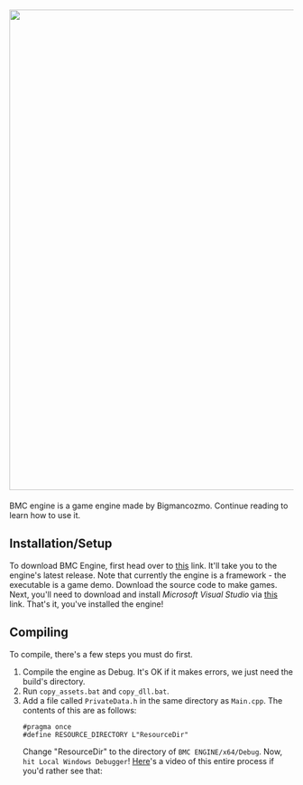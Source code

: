 <h1 align="center">
  <img src="https://github-production-user-asset-6210df.s3.amazonaws.com/67850768/266583069-92ac3769-7ae4-4a48-bc32-5826dcbd4140.png" width=850>
</h1>
BMC engine is a game engine made by Bigmancozmo. Continue reading to learn how to use it.

## Installation/Setup
To download BMC Engine, first head over to [this](https://github.com/Bigmancozmo/BMC-ENGINE/releases) link. It'll take you to the engine's latest release. Note that currently the engine is a framework - the executable is a game demo. Download the source code to make games.
Next, you'll need to download and install *Microsoft Visual Studio* via [this](https://visualstudio.microsoft.com/downloads/) link.
That's it, you've installed the engine!

## Compiling
To compile, there's a few steps you must do first.
1. Compile the engine as Debug. It's OK if it makes errors, we just need the build's directory.
2. Run `copy_assets.bat` and `copy_dll.bat`.
3. Add a file called `PrivateData.h` in the same directory as `Main.cpp`. The contents of this are as follows:
    ```
    #pragma once
    #define RESOURCE_DIRECTORY L"ResourceDir"
    ```
    Change "ResourceDir" to the directory of `BMC ENGINE/x64/Debug`.
Now, `hit Local Windows Debugger`!
[Here](https://github.com/Bigmancozmo/BMC-ENGINE/assets/67850768/c59a6406-0232-44a4-a706-7de328f49943
)'s a video of this entire process if you'd rather see that:

